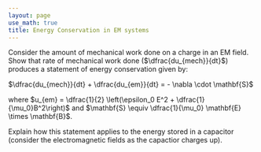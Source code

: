 ```yaml
---
layout: page
use_math: true
title: Energy Conservation in EM systems
---
```


Consider the amount of mechanical work done on a charge in an EM field. Show that rate of mechanical work done ($\dfrac{du_{mech}}{dt}$) produces a statement of energy conservation given by:

$\dfrac{du_{mech}}{dt} + \dfrac{du_{em}}{dt} = - \nabla \cdot \mathbf{S}$

where $u_{em} = \dfrac{1}{2} \left(\epsilon_0 E^2 + \dfrac{1}{\mu_0}B^2\right)$ and $\mathbf{S} \equiv \dfrac{1}{\mu_0} \mathbf{E} \times \mathbf{B}$.

Explain how this statement applies to the energy stored in a capacitor (consider the electromagnetic fields as the capactior charges up).
